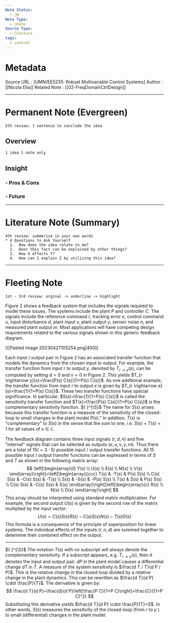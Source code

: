 ```yaml
---
Note Status:
  - 🌱0
Note Type:
  - 📄note
Source Type:
  - 🏫lecture
tags:
  - control
---
```

# Metadata
Source URL       : [UMN/EE5235: Robust Multivariable Control Systems]
Author              : [[Nicola Elia]]
Related Note     : [[02-FreqDomainCtrlDesign]] 


---

# Permanent Note (Evergreen)
	5th review: 1 sentence to conclude the idea
## Overview
	1 idea 1 note only


## Insight
### - Pros & Cons


### - Future


---

# Literature Note (Summary)
	4th review: summerize in your own words
	* 4 Questions to Ask Yourself
	  1.  How does the idea relate to me?
	  2.  Does this fact can be explained by other things?
	  3.  How X effects Y?
	  4.  How can I explain Z by utilizing this idea?


---

# Fleeting Note 
	1st - 3rd review: orginal -> underline -> highlight


Figure 2 shows a feedback system that includes the signals required to model these issues. The systems include the plant $P$ and controller $C$. The signals include the reference command $r$, tracking error $e$, control command $u$, input disturbance $d$, plant input $v$, plant output $y$, sensor noise $n$, and measured plant output $m$. Most applications will have competing design requirements related to the various signals shown in this generic feedback diagram.

![[Pasted image 20230427105254.png|400]]

Each input / output pair in Figure 2 has an associated transfer function that models the dynamics from the chosen input to output. For example, the transfer function from input $r$ to output $y$, denoted by $T_{r \rightarrow y}(s)$, can be computed by setting $d=0$ and $n=0$ in Figure 2. This yields $T_{r \rightarrow y}(s)=\frac{P(s) C(s)}{1+P(s) C(s)}$. As one additional example, the transfer function from input $r$ to output $e$ is given by $T_{r \rightarrow e}(s)=\frac{1}{1+P(s) C(s)}$. These two transfer functions have special significance. In particular, $S(s)=\frac{1}{1+P(s) C(s)}$ is called the sensitivity transfer function and $T(s)=\frac{P(s) C(s)}{1+P(s) C(s)}$ is the complementary sensitivity function. ${ }^{\S}$ The name for $S(s)$ arises because this transfer function is a measure of the sensitivity of the closed-loop to small changes in the plant model $P(s)$." In addition, $T(s)$ is "complementary" to $S(s)$ in the sense that the sum to one, i.e. $S(s)+T(s)=1$ for all values of $s \in \mathbb{C}$.

The feedback diagram contains three input signals $(r, d, n)$ and five "internal" signals that can be selected as outputs $(e, u, v, y, m)$. Thus there are a total of $15(=3 \cdot 5)$ possible input / output transfer functions. All 15 possible input / output transfer functions can be expressed in terms of $S$ and $T$ as shown in the following matrix array:
$$
\left[\begin{array}{l}
Y(s) \\
U(s) \\
E(s) \\
M(s) \\
V(s)
\end{array}\right]=\left[\begin{array}{ccc}
T(s) & -T(s) & P(s) S(s) \\
C(s) S(s) & -C(s) S(s) & -T(s) \\
S(s) & -S(s) & -P(s) S(s) \\
T(s) & S(s) & P(s) S(s) \\
C(s) S(s) & -C(s) S(s) & S(s)
\end{array}\right]\left[\begin{array}{c}
R(s) \\
N(s) \\
D(s)
\end{array}\right]
$$
This array should be interpreted using standard matrix multiplication. For example, the second output $U(s)$ is given by the second row of the matrix multiplied by the input vector:
$$
U(s)=C(s) S(s) R(s)-C(s) S(s) N(s)-T(s) D(s)
$$
This formula is a consequence of the principle of superposition for linear systems. The individual effects of the inputs $(r, n, d)$ are summed together to determine their combined effect on the output.

---

${ }^{\S}$ The notation $T(s)$ with no subscript will always denote the complementary sensitivity. If a subscript appears, e.g. $T_{r \rightarrow y}(s)$, then it denotes the input and output pair. $d P$ in the plant model causes a differential change $d T$ in $T$. A measure of the system sensitivity is $\frac{d T / T}{d P / P}$. This is the relative change in the closed loop divided by a relative change in the plant dynamics. This can be rewritten as $\frac{d T}{d P} \cdot \frac{P}{T}$. The derivative is given by:
$$
\frac{d T}{d P}=\frac{d}{d P}\left[\frac{P C}{1+P C}\right]=\frac{C}{(1+P C)^2}
$$
Substituting this derivative yields $\frac{d T}{d P} \cdot \frac{P}{T}=S$. In other words, $S(s)$ measures the sensitivity of the closed-loop (from $r$ to $y$ ) to small (differential) changes in the plant model.


